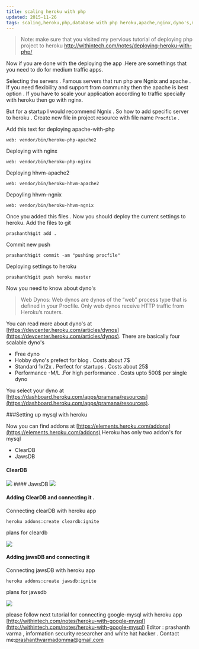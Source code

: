 ```yaml
---
title: scaling heroku with php
updated: 2015-11-26
tags: scaling,heroku,php,database with php heroku,apache,nginx,dyno's,mysql ,with heroku
---
```


>Note: make sure that you visited my pervious tutorial of deploying php project to heroku
http://withintech.com/notes/deploying-heroku-with-php/

Now if you are done with the deploying the app .Here are somethings that you need to do for medium traffic apps.

Selecting the servers . Famous servers that run php are Ngnix and apache . If you need flexibility and support from community
then the apache is best option . If you have to scale your application according to traffic specially with heroku then go with nginx.

But for a startup I would recommend Ngnix . So how to add specific server to heroku .
Create new file in project resource with file name `Procfile` .

Add this text for deploying apache-with-php

```
web: vendor/bin/heroku-php-apache2
```

Deploying with nginx
 
```
web: vendor/bin/heroku-php-nginx
```

Deploying hhvm-apache2

```
web: vendor/bin/heroku-hhvm-apache2
```

Depoyling hhvm-ngnix

```
web: vendor/bin/heroku-hhvm-ngnix
```

Once you added this files . Now you should deploy the current settings to heroku.
Add the files to git

```
prashanth$git add .
```

Commit new push

```
prashanth$git commit -am "pushing procfile"
```

Deploying settings to heroku

```
prashanth$git push heroku master
```

Now you need to know about dyno's

>Web Dynos: Web dynos are dynos of the “web” process type that is defined in your Procfile. Only web dynos receive HTTP traffic from Heroku’s routers.

You can read more about dyno's at [https://devcenter.heroku.com/articles/dynos](https://devcenter.heroku.com/articles/dynos).
There are basically four scalable dyno's

* Free dyno
* Hobby dyno's prefect for blog . Costs about 7$
* Standard 1x/2x . Perfect for startups . Costs about 25$
* Performance -M/L .For high performance  . Costs upto 500$ per single dyno

You select your dyno at [https://dashboard.heroku.com/apps/pramana/resources](https://dashboard.heroku.com/apps/pramana/resources).

###Setting up mysql with heroku


Now you can find addons at [https://elements.heroku.com/addons](https://elements.heroku.com/addons)
Heroku has only two addon's for mysql

* ClearDB
* JawsDB

#### ClearDB
<img src='http://withintech.com/assets/img/heroku2.png'/>
#### JawsDB
<img src='http://withintech.com/assets/img/heroku3.png'/>

#### Adding ClearDB and connecting it .

Connecting clearDB with heroku app

```
heroku addons:create cleardb:ignite
```

plans for cleardb

<img src='http://withintech.com/assets/img/heroku4.png'/>

#### Adding jawsDB and connecting it

Connecting jawsDB with heroku app

```
heroku addons:create jawsdb:ignite
```

plans for jawsdb

<img src='http://withintech.com/assets/img/heroku5.png'/>

please follow next tutorial for connecting google-mysql with heroku app [http://withintech.com/notes/heroku-with-google-mysql](http://withintech.com/notes/heroku-with-google-mysql)
Editor : prashanth varma , information security researcher and white hat hacker . Contact me:[prashanthvarmadomma@gmail.com](mailto:prashanthvarmadomma@gmail.com)
